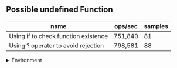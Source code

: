 ## Possible undefined Function

|name|ops/sec|samples|
|-|-|-|
|Using if to check function existence|751,840|81|
|Using ? operator to avoid rejection|798,581|88|


<details>
<summary>Environment</summary>

* __Machine:__ linux x64 | 4 vCPUs | 7.6GB Mem
* __Run:__ Tue Nov 07 2023 21:16:50 GMT+0000 (Coordinated Universal Time)
</details>

<!--
{"environment":{"platform":"linux","arch":"x64","cpus":4,"totalMemory":7.6085662841796875},"benchmarks":[{"name":"Using if to check function existence","opsSec":751840.0495854152,"samples":3},{"name":"Using ? operator to avoid rejection","opsSec":798581.4552474017,"samples":3}]}-->
